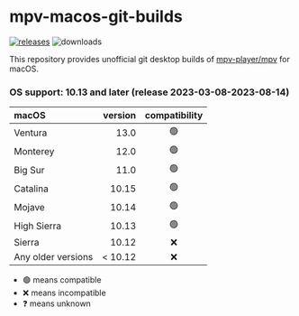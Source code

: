 # mpv-macos-git-builds
[![releases](https://img.shields.io/github/v/release/eko5624/mpv-macos-intel)](https://github.com/eko5624/mpv-macos-intel/releases/latest)
![downloads](https://img.shields.io/github/downloads/eko5624/mpv-macos-intel/total.svg?style=flat&labelColor=323940&color=brightgreen&logo=github)

This repository provides unofficial git desktop builds of [mpv-player/mpv](https://github.com/mpv-player/mpv) for macOS.

### OS support: 10.13 and later (release 2023-03-08-2023-08-14)

| macOS | version | compatibility |
| :------------- | -------------: | :-------------: |
| Ventura | 13.0 | 🟢 |
| Monterey | 12.0 | 🟢 |
| Big Sur | 11.0 | 🟢 |
| Catalina | 10.15 | 🟢 |
| Mojave | 10.14 | 🟢 |
| High Sierra | 10.13 | 🟢 |
| Sierra | 10.12 | ❌ |
| Any older versions | < 10.12 | ❌ |

* 🟢 means compatible
* ❌ means incompatible
* ❓ means unknown

